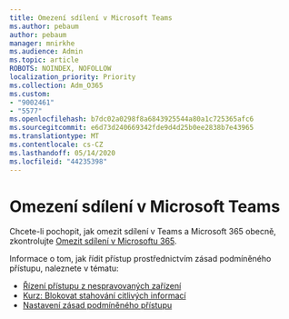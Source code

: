```yaml
---
title: Omezení sdílení v Microsoft Teams
ms.author: pebaum
author: pebaum
manager: mnirkhe
ms.audience: Admin
ms.topic: article
ROBOTS: NOINDEX, NOFOLLOW
localization_priority: Priority
ms.collection: Adm_O365
ms.custom:
- "9002461"
- "5577"
ms.openlocfilehash: b7dc02a0298f8a6843925544a80a1c725365afc6
ms.sourcegitcommit: e6d73d240669342fde9d4d25b0ee2838b7e43965
ms.translationtype: MT
ms.contentlocale: cs-CZ
ms.lasthandoff: 05/14/2020
ms.locfileid: "44235398"
---
```

# <a name="limit-sharing-in-microsoft-teams"></a>Omezení sdílení v Microsoft Teams

Chcete-li pochopit, jak omezit sdílení v Teams a Microsoft 365 obecně, zkontrolujte [Omezit sdílení v Microsoftu 365](https://docs.microsoft.com/microsoft-365/solutions/microsoft-365-limit-sharing?view=o365-worldwide).

Informace o tom, jak řídit přístup prostřednictvím zásad podmíněného přístupu, naleznete v tématu:

- [Řízení přístupu z nespravovaných zařízení](https://docs.microsoft.com/sharepoint/control-access-from-unmanaged-devices)
- [Kurz: Blokovat stahování citlivých informací](https://docs.microsoft.com/cloud-app-security/use-case-proxy-block-session-aad)
- [Nastavení zásad podmíněného přístupu](https://docs.microsoft.com/microsoft-365/business/set-up-conditional-access-policies?view=o365-worldwide)

